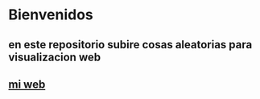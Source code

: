 # Bienvenidos 

## en este repositorio subire cosas aleatorias para visualizacion web

## [mi web](https://hectormweb.github.io/CodigoSuelto/)